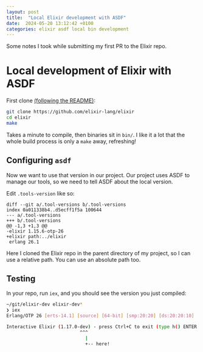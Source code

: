 ```yaml
---
layout: post
title:  "Local Elixir development with ASDF"
date:  2024-05-20 13:12:42 +0100
categories: elixir asdf local bin development
---
```


Some notes I took while submitting my first PR to the Elixir repo.

# Local development of Elixir with ASDF

First clone [(following the README)](https://github.com/elixir-lang/elixir):

```bash
git clone https://github.com/elixir-lang/elixir
cd elixir
make
```

Takes a minute to compile, then binaries sit in `bin/`. I like it a lot that the whole build process is only a `make` away, refreshing!

## Configuring `asdf`

Now we want to use that version in our project. Our project uses ASDF to manage our tools, so we need to tell ASDF about the local version.

Edit `.tools-version` like so:

```dif
diff --git a/.tool-versions b/.tool-versions
index 0a011338b4..d5ecff1f5a 100644
--- a/.tool-versions
+++ b/.tool-versions
@@ -1,3 +1,3 @@
-elixir 1.15.6-otp-26
+elixir path:../elixir
 erlang 26.1
```

Here I cloned the Elixir repo in the parent directory of my project, so I can use a relative path. You can use an absolute path too.

## Testing

In your repo, run `iex`, and you should see the version you just compiled:

```bash
~/git/elixir-dev elixir-dev*
❯ iex
Erlang/OTP 26 [erts-14.1] [source] [64-bit] [smp:20:20] [ds:20:20:10] [async-threads:1] [jit:ns]

Interactive Elixir (1.17.0-dev) - press Ctrl+C to exit (type h() ENTER for help)
                           ^^^
                             |
                             +-- here!
```
